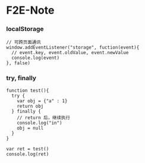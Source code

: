 # F2E-Note

### localStorage
```
// 可跨页面通讯
window.addEventListener("storage", fuction(event){
  // event.key, event.oldValue, event.newValue
  console.log(event)
}, false)
```
### try, finally
```
function test(){
  try {
    var obj = {"a" : 1}
    return obj
  } finally {
    // return 后，继续执行
    console.log("in")
    obj = null
  }
}

var ret = test()
console.log(ret)
```
